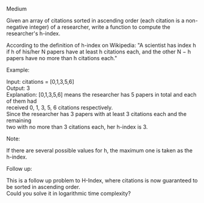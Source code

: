 Medium

Given an array of citations sorted in ascending order (each citation is a non-negative integer) of a researcher, write a function to compute the researcher's h-index.

According to the definition of h-index on Wikipedia: "A scientist has index h if h of his/her N papers have at least h citations each, and the other N − h papers have no more than h citations each."

Example:

Input: citations = [0,1,3,5,6]  
Output: 3   
Explanation: [0,1,3,5,6] means the researcher has 5 papers in total and each of them had   
             received 0, 1, 3, 5, 6 citations respectively.   
             Since the researcher has 3 papers with at least 3 citations each and the remaining   
             two with no more than 3 citations each, her h-index is 3.
             
Note:

If there are several possible values for h, the maximum one is taken as the h-index.

Follow up:

This is a follow up problem to H-Index, where citations is now guaranteed to be sorted in ascending order.  
Could you solve it in logarithmic time complexity?

